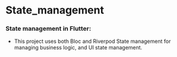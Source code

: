 # State_management

###  State management in Flutter:

- This project uses both Bloc and Riverpod State management for managing business logic, and UI state management.
